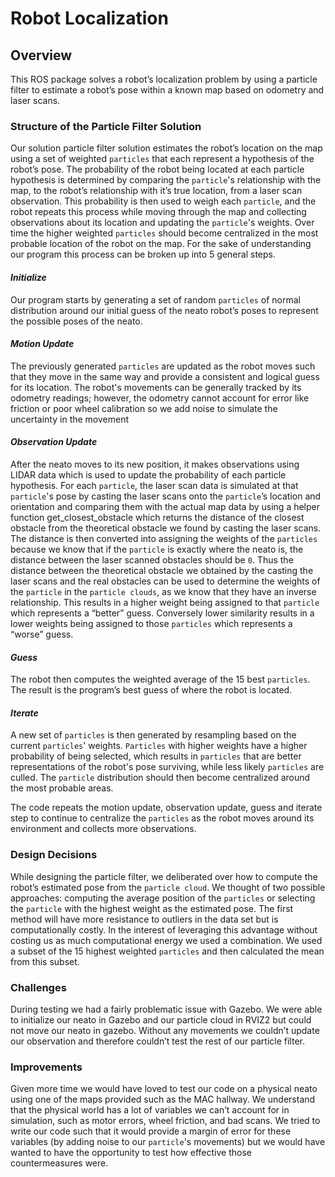 # Robot Localization

## Overview  

 

This ROS package solves a robot’s localization problem by using a particle filter to estimate a robot’s pose within a known map based on odometry and laser scans.  

 

### Structure of the Particle Filter Solution  

 

Our solution particle filter solution estimates the robot’s location on the map using a set of weighted `particles` that each represent a hypothesis of the robot’s pose. The probability of the robot being located at each particle hypothesis is determined by comparing the `particle`'s relationship with the map, to the robot’s relationship with it’s true location, from a laser scan observation.  This probability is then used to weigh each `particle`, and the robot repeats this process while moving through the map and collecting observations about its location and updating the `particle`'s weights. Over time the higher weighted `particles` should become centralized in the most probable location of the robot on the map.  For the sake of understanding our program this process can be broken up into 5 general steps.  

#### *Initialize*

Our program starts by generating a set of random `particles` of normal distribution around our initial guess of the neato robot’s poses to represent the possible poses of the neato. 

#### *Motion Update*

The previously generated `particles` are updated as the robot moves such that they move in the same way and provide a consistent and logical guess for its location. The robot's movements can be generally tracked by its odometry readings; however, the odometry cannot account for error like friction or poor wheel calibration so we add noise to simulate the uncertainty in the movement  

#### *Observation Update*

After the neato moves to its new position, it makes observations using LIDAR data which is used to update the probability of each particle hypothesis. For each `particle`, the laser scan data is simulated at that `particle`'s pose by casting the laser scans onto the `particle`’s location and orientation and comparing them with the actual map data by using a helper function get_closest_obstacle which returns the distance of the closest obstacle from the theoretical obstacle we found by casting the laser scans. The distance is then converted into assigning the weights of the `particles` because we know that if the `particle` is exactly where the neato is, the distance between the laser scanned obstacles should be `0`. Thus the distance between the theoretical obstacle we obtained by the casting the laser scans and the real obstacles can be used to determine the weights of the `particle` in the `particle clouds`, as we know that they have an inverse relationship. This results in a higher weight being assigned to that `particle` which represents a “better” guess. Conversely lower similarity results in a lower weights being assigned to those `particles` which represents a “worse” guess. 

#### *Guess*

The robot then computes the weighted average of the 15 best `particles`. The result is the program’s best guess of where the robot is located. 

#### *Iterate*

A new set of `particles` is then generated by resampling based on the current `particles`' weights. `Particles` with higher weights have a higher probability of being selected, which results in `particles` that are better representations of the robot's pose surviving, while less likely `particles` are culled. The `particle` distribution should then become centralized around the most probable areas. 

 

The code repeats the motion update, observation update, guess and iterate step to continue to centralize the `particles` as the robot moves around its environment and collects more observations.   

 

### Design Decisions  

While designing the particle filter, we deliberated over how to compute the robot’s estimated pose from the `particle cloud`. We thought of two possible approaches: computing the average position of the `particles` or selecting the `particle` with the highest weight as the estimated pose. The first method will have more resistance to outliers in the data set but is computationally costly. In the interest of leveraging this advantage without costing us as much computational energy we used a combination. We used a subset of the 15 highest weighted `particles` and then calculated the mean from this subset.  

 

### Challenges  

During testing we had a fairly problematic issue with Gazebo. We were able to initialize our neato in Gazebo and our particle cloud in RVIZ2 but could not move our neato in gazebo. Without any movements we couldn’t update our observation and therefore couldn’t test the rest of our particle filter.  

 

### Improvements  

Given more time we would have loved to test our code on a physical neato using one of the maps provided such as the MAC hallway. We understand that the physical world has a lot of variables we can’t account for in simulation, such as motor errors, wheel friction, and bad scans. We tried to write our code such that it would provide a margin of error for these variables (by adding noise to our `particle`'s movements) but we would have wanted to have the opportunity to test how effective those countermeasures were.  

  
